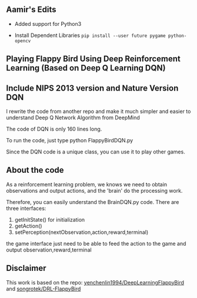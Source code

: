 ## Aamir's Edits
- Added support for Python3
* Install Dependent Libraries
  `pip install --user future pygame python-opencv`


## Playing Flappy Bird Using Deep Reinforcement Learning (Based on Deep Q Learning DQN)

## Include NIPS 2013 version and Nature Version DQN


I rewrite the code from another repo and make it much simpler and easier to understand Deep Q Network Algorithm from DeepMind

The code of DQN is only 160 lines long.

To run the code, just type python FlappyBirdDQN.py

Since the DQN code is a unique class, you can use it to play other games.


## About the code

As a reinforcement learning problem, we knows we need to obtain observations and output actions, and the 'brain' do the processing work.

Therefore, you can easily understand the BrainDQN.py code. There are three interfaces:

1. getInitState() for initialization
2. getAction()
3. setPerception(nextObservation,action,reward,terminal)

the game interface just need to be able to feed the action to the game and output observation,reward,terminal


## Disclaimer
This work is based on the repo: [yenchenlin1994/DeepLearningFlappyBird](https://github.com/yenchenlin1994/DeepLearningFlappyBird.git) and [songrotek/DRL-FlappyBird](https://github.com/songrotek/DRL-FlappyBird.git)
